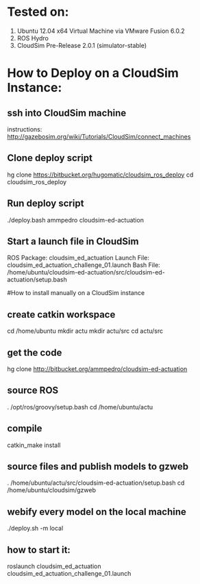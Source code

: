 # Tested on:

1. Ubuntu 12.04 x64 Virtual Machine via VMware Fusion 6.0.2
2. ROS Hydro
3. CloudSim Pre-Release 2.0.1 (simulator-stable)

# How to Deploy on a CloudSim Instance:

## ssh into CloudSim machine
instructions: http://gazebosim.org/wiki/Tutorials/CloudSim/connect_machines

## Clone deploy script
hg clone https://bitbucket.org/hugomatic/cloudsim_ros_deploy
cd cloudsim_ros_deploy

## Run deploy script
./deploy.bash ammpedro cloudsim-ed-actuation

## Start a launch file in CloudSim
ROS Package: cloudsim_ed_actuation
Launch File: cloudsim_ed_actuation_challenge_01.launch
Bash File: /home/ubuntu/cloudsim-ed-actuation/src/cloudsim-ed-actuation/setup.bash

#How to install manually on a CloudSim instance

## create catkin workspace
cd /home/ubuntu
mkdir actu
mkdir actu/src
cd actu/src

## get the code
hg clone http://bitbucket.org/ammpedro/cloudsim-ed-actuation

## source ROS
. /opt/ros/groovy/setup.bash
cd /home/ubuntu/actu

## compile
catkin_make install

## source files and publish models to gzweb
. /home/ubuntu/actu/src/cloudsim-ed-actuation/setup.bash
cd /home/ubuntu/cloudsim/gzweb

## webify every model on the local machine
./deploy.sh -m local

## how to start it:
roslaunch cloudsim_ed_actuation cloudsim_ed_actuation_challenge_01.launch
